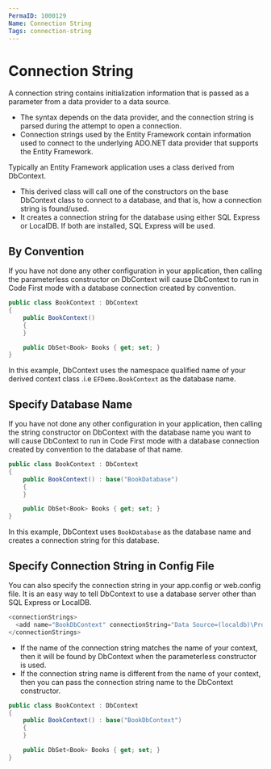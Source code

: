 ```yaml
---
PermaID: 1000129
Name: Connection String
Tags: connection-string
---
```


# Connection String

A connection string contains initialization information that is passed as a parameter from a data provider to a data source.

 - The syntax depends on the data provider, and the connection string is parsed during the attempt to open a connection. 
 - Connection strings used by the Entity Framework contain information used to connect to the underlying ADO.NET data provider that supports the Entity Framework. 

Typically an Entity Framework application uses a class derived from DbContext. 

 - This derived class will call one of the constructors on the base DbContext class to connect to a database, and that is, how a connection string is found/used.
 -  It creates a connection string for the database using either SQL Express or LocalDB. If both are installed, SQL Express will be used.

## By Convention

If you have not done any other configuration in your application, then calling the parameterless constructor on DbContext will cause DbContext to run in Code First mode with a database connection created by convention. 

```csharp
public class BookContext : DbContext
{
    public BookContext()
    {
    }

    public DbSet<Book> Books { get; set; }
}
```

In this example, DbContext uses the namespace qualified name of your derived context class .i.e `EFDemo.BookContext` as the database name.

## Specify Database Name

If you have not done any other configuration in your application, then calling the string constructor on DbContext with the database name you want to will cause DbContext to run in Code First mode with a database connection created by convention to the database of that name.

```csharp
public class BookContext : DbContext
{
    public BookContext() : base("BookDatabase")
    {
    }

    public DbSet<Book> Books { get; set; }
}
```

In this example, DbContext uses `BookDatabase` as the database name and creates a connection string for this database.

## Specify Connection String in Config File

You can also specify the connection string in your app.config or web.config file. It is an easy way to tell DbContext to use a database server other than SQL Express or LocalDB.

```csharp
<connectionStrings>
  <add name="BookDbContext" connectionString="Data Source=(localdb)\ProjectsV13;Initial Catalog=BookDatabase;" providerName="System.Data.SqlClient"/>
</connectionStrings>
```

 - If the name of the connection string matches the name of your context, then it will be found by DbContext when the parameterless constructor is used. 
 - If the connection string name is different from the name of your context, then you can pass the connection string name to the DbContext constructor.

```csharp
public class BookContext : DbContext
{
    public BookContext() : base("BookDbContext")
    {
    }

    public DbSet<Book> Books { get; set; }
}
```